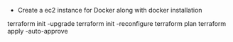 * Create a ec2 instance for Docker along with docker installation

terraform init -upgrade
terraform init -reconfigure
terraform plan
terraform apply -auto-approve

